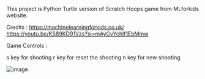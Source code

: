 This project is Python Turtle version of Scratch Hoops game from MLforkids website.

Credits : https://machinelearningforkids.co.uk/
https://youtu.be/KS89KD91Vzs?si=mAyGvYchlf1EbMmw

Game Controls :

s key for shooting
r key for reset the shooting
n key for new shooting

![image](https://github.com/erhan3861/Python-Turtle-Version-of-Hoops-Game/assets/71086723/236bd093-de63-4ea3-84fd-2c390993e171)
